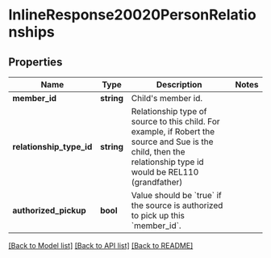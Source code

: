 # InlineResponse20020PersonRelationships

## Properties
Name | Type | Description | Notes
------------ | ------------- | ------------- | -------------
**member_id** | **string** | Child&#39;s member id. | 
**relationship_type_id** | **string** | Relationship type of source to this child.  For example, if Robert the source and Sue is the child, then the relationship type id would be REL110 (grandfather) | 
**authorized_pickup** | **bool** | Value should be &#x60;true&#x60; if the source is authorized to pick up this &#x60;member_id&#x60;. | 

[[Back to Model list]](../README.md#documentation-for-models) [[Back to API list]](../README.md#documentation-for-api-endpoints) [[Back to README]](../README.md)


